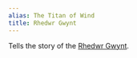 ```yaml
---
alias: The Titan of Wind
title: Rhedwr Gwynt
---
```


Tells the story of the [Rhedwr Gwynt](Deities/Elemental%20Primordials/Rhedwr%20Gwynt.md).

